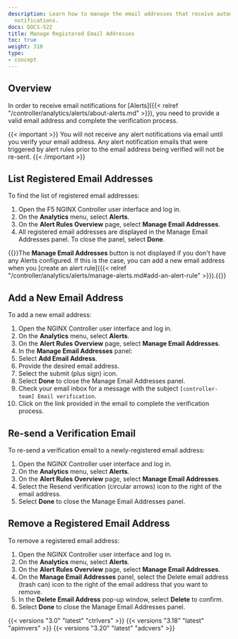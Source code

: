 ```yaml
---
description: Learn how to manage the email addresses that receive automatic alert
  notifications.
docs: DOCS-522
title: Manage Registered Email Addresses
toc: true
weight: 310
type:
- concept
---
```



## Overview

In order to receive email notifications for [Alerts]({{< relref "/controller/analytics/alerts/about-alerts.md" >}}), you need to provide a valid email address and complete the verification process.

{{< important >}}
You will not receive any alert notifications via email until you verify your email address. Any alert notification emails that were triggered by alert rules prior to the email address being verified will not be re-sent.
{{< /important >}}

## List Registered Email Addresses

To find the list of registered email addresses:

1. Open the F5 NGINX Controller user interface and log in.
1. On the **Analytics** menu, select **Alerts**.
1. On the **Alert Rules Overview** page, select **Manage Email Addresses**.
1. All registered email addresses are displayed in the Manage Email Addresses panel. To close the panel, select **Done**.

{{<important>}}The **Manage Email Addresses** button is not displayed if you don't have any Alerts configured. If this is the case, you can add a new email address when you [create an alert rule]({{< relref "/controller/analytics/alerts/manage-alerts.md#add-an-alert-rule" >}}).{{</important>}}

## Add a New Email Address

To add a new email address:

1. Open the NGINX Controller user interface and log in.
1. On the **Analytics** menu, select **Alerts**.
1. On the **Alert Rules Overview** page, select **Manage Email Addresses**.
1. In the **Manage Email Addresses** panel:
1. Select **Add Email Address**.
1. Provide the desired email address.
1. Select the submit (plus sign) icon.
1. Select **Done** to close the Manage Email Addresses panel.
1. Check your email inbox for a message with the subject `[controller-team] Email verification`.
1. Click on the link provided in the email to complete the verification process.

## Re-send a Verification Email

To re-send a verification email to a newly-registered email address:

1. Open the NGINX Controller user interface and log in.
1. On the **Analytics** menu, select **Alerts**.
1. On the **Alert Rules Overview** page, select **Manage Email Addresses**.
1. Select the Resend verification (circular arrows) icon to the right of the email address.
1. Select **Done** to close the Manage Email Addresses panel.

## Remove a Registered Email Address

To remove a registered email address:

1. Open the NGINX Controller user interface and log in.
1. On the **Analytics** menu, select **Alerts**.
1. On the **Alert Rules Overview** page, select **Manage Email Addresses**.
1. On the **Manage Email Addresses** panel, select the Delete email address (trash can) icon to the right of the email address that you want to remove.
1. In the **Delete Email Address** pop-up window, select **Delete** to confirm.
1. Select **Done** to close the Manage Email Addresses panel.

{{< versions "3.0" "latest" "ctrlvers" >}}
{{< versions "3.18" "latest" "apimvers" >}}
{{< versions "3.20" "latest" "adcvers" >}}
